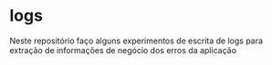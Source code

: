# logs
Neste repositório faço alguns experimentos de escrita de logs para extração de informações de negócio dos erros da aplicação
